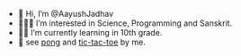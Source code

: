 - 👋 Hi, I’m @AayushJadhav
- 👨🏻‍💻 I’m interested in Science, Programming and Sanskrit.
- ✍🏻 I’m currently learning in 10th grade.
- 👀 see [pong](https://aayushjadhav.github.io/Pong/) and [tic-tac-toe](https://aayushjadhav.github.io/tic-tac-toe/) by me.

<!---
AayushJadhav/AayushJadhav is a ✨ special ✨ repository because its `README.md` (this file) appears on your GitHub profile.
You can click the Preview link to take a look at your changes.
--->
